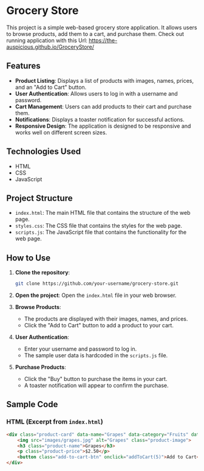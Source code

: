 # Grocery Store

This project is a simple web-based grocery store application. It allows users to browse products, add them to a cart, and purchase them. Check out running application with this Url: https://the-auspicious.github.io/GroceryStore/

## Features

- **Product Listing**: Displays a list of products with images, names, prices, and an "Add to Cart" button.
- **User Authentication**: Allows users to log in with a username and password.
- **Cart Management**: Users can add products to their cart and purchase them.
- **Notifications**: Displays a toaster notification for successful actions.
- **Responsive Design**: The application is designed to be responsive and works well on different screen sizes.

## Technologies Used

- HTML
- CSS
- JavaScript

## Project Structure

- `index.html`: The main HTML file that contains the structure of the web page.
- `styles.css`: The CSS file that contains the styles for the web page.
- `scripts.js`: The JavaScript file that contains the functionality for the web page.

## How to Use

1. **Clone the repository**:
    ```sh
    git clone https://github.com/your-username/grocery-store.git
    ```

2. **Open the project**:
    Open the `index.html` file in your web browser.

3. **Browse Products**:
    - The products are displayed with their images, names, and prices.
    - Click the "Add to Cart" button to add a product to your cart.

4. **User Authentication**:
    - Enter your username and password to log in.
    - The sample user data is hardcoded in the `scripts.js` file.

5. **Purchase Products**:
    - Click the "Buy" button to purchase the items in your cart.
    - A toaster notification will appear to confirm the purchase.

## Sample Code

### HTML (Excerpt from `index.html`)

```html
<div class="product-card" data-name="Grapes" data-category="Fruits" data-brand="BrandA">
    <img src="images/grapes.jpg" alt="Grapes" class="product-image">
    <h3 class="product-name">Grapes</h3>
    <p class="product-price">$2.50</p>
    <button class="add-to-cart-btn" onclick="addToCart(5)">Add to Cart</button>
</div>
